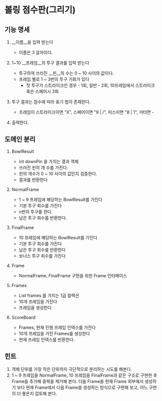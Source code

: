 # 볼링 점수판(그리기)

## 기능 명세
1. __이름__을 입력 받는다
    - 이름은 3 글자이다.

2. 1~10 __프레임__의 투구 결과를 입력 받는다
    - 투구하여 쓰러진 __핀__의 수는 0 ~ 10 사이의 값이다.
    - 프레임 별로 1 ~ 3번의 투구 기회가 있다 
        + 첫 투구가 스트라이크인 경우 - 1회, 일반 - 2회, 10프레임에서 스트라이크 혹은 스페어시 3회

3. 투구 결과는 점수에 따라 표기 법이 존재한다.
    -  프레임이 스트라이크이면 "X", 스페어이면 "9 | /", 미스이면 "8 | 1", 거터면 -

4. 출력한다. 

## 도메인 분리
1. BowlResult
    - int downPin 을 가지는 결과 객체
    - 쓰러진 핀의 개 수를 가진다.
    - 핀의 개수가 0 ~ 10 사이의 값인지 검증한다.
    - 결과를 반환한다
    
2. NormalFrame
    - 1 ~ 9 프레임에 해당하는 BowlResult를 가진다
    - 기본 투구 회수를 가진다
    - n번의 투구를 한다.
    - 남은 투구 회수를 반환한다.
    
3. FinalFrame   
    - 10 프레임에 해당하는 BowlResult를 가진다
    - 기본 투구 회수를 가진다
    - 남은 투구 회수를 반환한다
    - 보너스 투구 회수를 가진다
    
4. Frame
    - NormalFrame, FinalFrame 구현을 위한 Frame 인터페이스
    
5. Frames
    - List<Frame> frames 를 가지는 1급 컬렉션
    - 10개 프레임을 가진다
    - 프레임을 생성한다
     

6. ScoreBoard
    - Frames, 현재 진행 프레임 인덱스를 가진다
    - 10개 프레임을 가진 Frames를 생성한다 
    - 현재 프레임 인덱스를 반환한다.


## 힌트
1. 객체 단위를 가장 작은 단위까지 극단적으로 분리하는 시도를 해본다.
2. 1 ~ 9 프레임을 NormalFrame, 10 프레임을 FinalFrame과 같은 구조로 구현한 후
Frame을 추가해 중복을 제거해 본다.
다음 Frame을 현재 Frame 외부에서 생성하기 보다 현재 Frame에서 다음 Frame을 생성하는 방식으로 구현해 보고, 어느 구현이 더 좋은지 검토해 본다.
